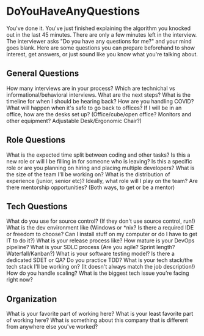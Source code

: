 # DoYouHaveAnyQuestions

You've done it. You've just finished explaining the algorithm you knocked out in the last 45 minutes. There are only a few minutes left in the interview. The interviewer asks "Do you have any questions for me?" and your mind goes blank. Here are some questions you can prepare beforehand to show interest, get answers, or just sound like you know what you're talking about.

## General Questions
How many interviews are in your process? Which are technichal vs informational/behavioral interviews.
What are the next steps? What is the timeline for when I should be hearing back?
How are you handling COVID? What will happen when it's safe to go back to offices?
If I will be in an office, how are the desks set up? (Office/cube/open office? Monitors and other equipment? Adjustable Desk/Ergonomic Chair?)

## Role Questions
What is the expected time split between coding and other tasks?
Is this a new role or will I be filling in for someone who is leaving?
Is this a specific role or are you planning on hiring and placing multiple developers?
What is the size of the team I'll be working on? What is the distribution of experience (junior, senior etc)?
Ideally, what role will I play on the team?
Are there mentorship opportunities? (Both ways, to get or be a mentor)

## Tech Questions
What do you use for source control? (If they don't use source control, run!)
What is the dev environment like (Windows or \*nix? Is there a required IDE or freedom to choose? Can I install stuff on my computer or do I have to get IT to do it?)
What is your release process like? How mature is your DevOps pipeline?
What is your SDLC process (Are you agile? Sprint length? Waterfall/Kanban?)
What is your software testing model? Is there a dedicated SDET or QA? Do you practice TDD?
What is your tech stack/the tech stack I'll be working on? (It doesn't always match the job description!)
How do you handle scaling?
What is the biggest tech issue you’re facing right now?

## Organization
What is your favorite part of working here? 
What is your least favorite part of working here? 
What is something about this company that is different from anywhere else you've worked?